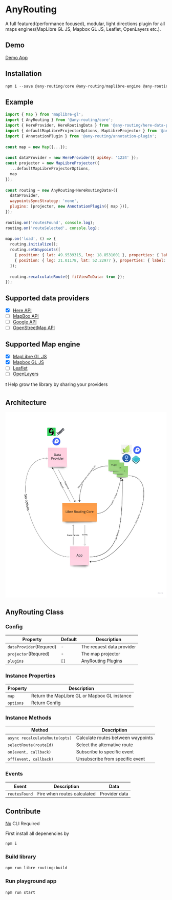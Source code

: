 # AnyRouting

A full featured(performance focused), modular, light directions plugin for all maps engines(MapLibre GL JS, Mapbox GL JS, Leaflet, OpenLayers etc.).

## Demo

[Demo App](https://marucjmar.github.io/any-routing/)

## Installation

```js
npm i --save @any-routing/core @any-routing/maplibre-engine @any-routing/annontation-plugin
```

## Example

```js
import { Map } from 'maplibre-gl';
import { AnyRouting } from '@any-routing/core';
import { HereProvider, HereRoutingData } from '@any-routing/here-data-provider';
import { defaultMapLibreProjectorOptions, MapLibreProjector } from '@any-routing/maplibre-engine';
import { AnnotationPlugin } from '@any-routing/annotation-plugin';

const map = new Map({...});

const dataProvider = new HereProvider({ apiKey: '1234' });
const projector = new MapLibreProjector({
  ...defaultMapLibreProjectorOptions,
  map
});

const routing = new AnyRouting<HereRoutingData>({
  dataProvider,
  waypointsSyncStrategy: 'none',
  plugins: [projector, new AnnotationPlugin({ map })],
});

routing.on('routesFound', console.log);
routing.on('routeSelected', console.log);

map.on('load', () => {
  routing.initialize();
  routing.setWaypoints([
    { position: { lat: 49.9539315, lng: 18.8531001 }, properties: { label: 'A' } },
    { position: { lng: 21.01178, lat: 52.22977 }, properties: { label: 'B' } },
  ]);

  routing.recalculateRoute({ fitViewToData: true });
});
```

## Supported data providers

- [x] [Here API](https://www.here.com/)
- [ ] [MapBox API](https://docs.mapbox.com/help/glossary/directions-api/)
- [ ] [Google API](https://developers.google.com/maps/documentation/directions/overview)
- [ ] [OpenStreetMap API](https://wiki.openstreetmap.org/wiki/Routing)

## Supported Map engine

- [x] [MapLibre GL JS](https://maplibre.org/maplibre-gl-js-docs/api/)
- [x] [Mapbox GL JS](https://docs.mapbox.com/mapbox-gl-js/guides/)
- [ ] [Leaflet](https://leafletjs.com/)
- [ ] [OpenLayers](https://openlayers.org/)

:exclamation: Help grow the library by sharing your providers

## Architecture

![Architecture](./readme/images/arch.jpg)

## AnyRouting Class

### Config

| Property                | Default | Description               |
| ----------------------- | ------- | ------------------------- |
| `dataProvider`(Requred) | -       | The request data provider |
| `projector`(Requred)    | -       | The map projector         |
| `plugins`               | `[]`    | AnyRouting Plugins        |

### Instance Properties

| Property  | Description                                  |
| --------- | -------------------------------------------- |
| `map`     | Return the MapLibre GL or Mapbox GL instance |
| `options` | Return Config                                |

### Instance Methods

| Method                         | Description                        |
| ------------------------------ | ---------------------------------- |
| `async recalculateRoute(opts)` | Calculate routes between waypoints |
| `selectRoute(routeId)`         | Select the alternative route       |
| `on(event, callback)`          | Subscribe to specific event        |
| `off(event, callback)`         | Unsubscribe from specific event    |

### Events

| Event         | Description                 | Data          |
| ------------- | --------------------------- | ------------- |
| `routesFound` | Fire when routes calculated | Provider data |

## Contribute

[Nx](https://nx.dev/using-nx/nx-cli) CLI Required

First install all depenencies by

```js
npm i
```

### Build library

```js
npm run libre-routing:build
```

### Run playground app

```js
npm run start
```
